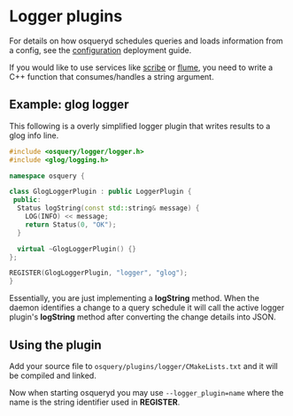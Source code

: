 # Logger plugins

For details on how osqueryd schedules queries and loads information from a config, see the [configuration](../deployment/configuration.md) deployment guide.

If you would like to use services like [scribe](https://github.com/facebookarchive/scribe) or [flume](https://flume.apache.org), you need to write a C++ function that consumes/handles a string argument.

## Example: glog logger

This following is a overly simplified logger plugin that writes results to a glog info line.

```cpp
#include <osquery/logger/logger.h>
#include <glog/logging.h>

namespace osquery {

class GlogLoggerPlugin : public LoggerPlugin {
 public:
  Status logString(const std::string& message) {
    LOG(INFO) << message;
    return Status(0, "OK");
  }

  virtual ~GlogLoggerPlugin() {}
};

REGISTER(GlogLoggerPlugin, "logger", "glog");
}
```

Essentially, you are just implementing a **logString** method. When the daemon identifies a change to a query schedule it will call the active logger plugin's **logString** method after converting the change details into JSON.

## Using the plugin

Add your source file to `osquery/plugins/logger/CMakeLists.txt` and it will be compiled and linked.

Now when starting osqueryd you may use `--logger_plugin=name` where the name is the string identifier used in **REGISTER**.
